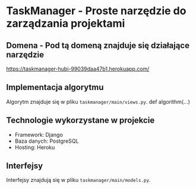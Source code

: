 # TaskManager - Proste narzędzie do zarządzania projektami

## Domena - Pod tą domeną znajduje się działające narzędzie
https://taskmanager-hubi-99039daa47b1.herokuapp.com/

## Implementacja algorytmu

Algorytm znajduje się w pliku `taskmanager/main/views.py`. 
def algorithm(...)

## Technologie wykorzystane w projekcie

- Framework: Django
- Baza danych: PostgreSQL
- Hosting: Heroku

## Interfejsy
Interfejsy znajdują się w pliku `taskmanager/main/models.py`. 

